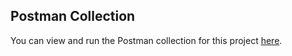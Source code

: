 ## Postman Collection

You can view and run the Postman collection for this project [here](./elmatar-loyality.postman_collection.json).
